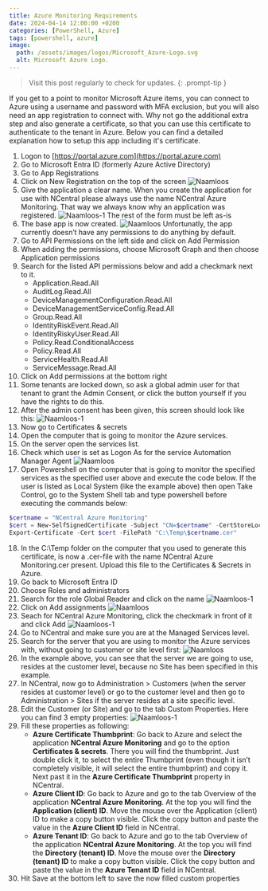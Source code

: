```yaml
---
title: Azure Monitoring Requirements
date: 2024-04-14 12:00:00 +0200
categories: [PowerShell, Azure]
tags: [powershell, azure]
image:
  path: /assets/images/logos/Microsoft_Azure-Logo.svg
  alt: Microsoft Azure Logo.
---
```

> Visit this post regularly to check for updates.
{: .prompt-tip }

If you get to a point to monitor Microsoft Azure items, you can connect to Azure using a username and password with MFA exclusion, but you will also need an app registration to connect with. Why not go the additional extra step and also generate a certificate, so that you can use this certificate to authenticate to the tenant in Azure. Below you can find a detailed explanation how to setup this app including it's certificate.

1. Logon to [https://portal.azure.com](https://portal.azure.com)
2. Go to Microsoft Entra ID (formerly Azure Active Directory)
3. Go to App Registrations
4. Click on New Registration on the top of the screen
![Naamloos](/assets/images/Azure-1.png)
5. Give the application a clear name. When you create the application for use with NCentral please always use the name NCentral Azure Monitoring. That way we always know why an application was registered.
![Naamloos-1](/assets/images/Azure-2.png)
   The rest of the form must be left as-is
6. The base app is now created.
![Naamloos](/assets/images/Azure-3.png)
   Unfortunatly, the app currently doesn’t have any permissions to do anything by default.
7. Go to API Permissions on the left side and click on Add Permission
8. When adding the permissions, choose Microsoft Graph and then choose Application permissions
9. Search for the listed API permissions below and add a checkmark next to it.
    - Application.Read.All
    - AuditLog.Read.All
    - DeviceManagementConfiguration.Read.All
    - DeviceManagementServiceConfig.Read.All
    - Group.Read.All
    - IdentityRiskEvent.Read.All
    - IdentityRiskyUser.Read.All
    - Policy.Read.ConditionalAccess
    - Policy.Read.All
    - ServiceHealth.Read.All
    - ServiceMessage.Read.All
10. Click on Add permissions at the bottom right
11. Some tenants are locked down, so ask a global admin user for that tenant to grant the Admin Consent, or click the button yourself if you have the rights to do this.
12. After the admin consent has been given, this screen should look like this:
![Naamloos-1](/assets/images/Azure-4.png)
13. Now go to Certificates & secrets
14. Open the computer that is going to monitor the Azure services.
15. On the server open the services list.
16. Check which user is set as Logon As for the service Automation Manager Agent
![Naamloos](/assets/images/Azure-5.png)
17. Open Powershell on the computer that is going to monitor the specified services as the specified user above and execute the code below.
If the user is listed as Local System (like the example above) then open Take Control, go to the System Shell tab and type powershell before executing the commands below:
```powershell
$certname = "NCentral Azure Monitoring"
$cert = New-SelfSignedCertificate -Subject "CN=$certname" -CertStoreLocation "Cert:\CurrentUser\My" -KeyExportPolicy Exportable -KeySpec Signature -KeyLength 2048 -KeyAlgorithm RSA -HashAlgorithm SHA256
Export-Certificate -Cert $cert -FilePath "C:\Temp\$certname.cer"
``` 
18. In the C:\Temp folder on the computer that you used to generate this certificate, is now a .cer-file with the name NCentral Azure Monitoring.cer present. Upload this file to the Certificates & Secrets in Azure.
19. Go back to Microsoft Entra ID
20. Choose Roles and administrators
21. Search for the role Global Reader and click on the name
![Naamloos-1](/assets/images/Azure-6.png)
22. Click on Add assignments
![Naamloos](/assets/images/Azure-7.png)
23. Seach for NCentral Azure Monitoring, click the checkmark in front of it and click Add
![Naamloos-1](/assets/images/Azure-8.png)
24. Go to NCentral and make sure you are at the Managed Services level.
25. Search for the server that you are using to monitor the Azure services with, without going to customer or site level first:
![Naamloos](/assets/images/Azure-9.png)
26. In the example above, you can see that the server we are going to use, resides at the customer level, because no Site has been specified in this example.
27. In NCentral, now go to Administration > Customers (when the server resides at customer level) or go to the customer level and then go to Administration > Sites if the server resides at a site specific level.
28. Edit the Customer (or Site) and go to the tab Custom Properties. Here you can find 3 empty properties:
![Naamloos-1](/assets/images/Azure-10.png)
29. Fill these properties as following:
    - **Azure Certificate Thumbprint**: Go back to Azure and select the application **NCentral Azure Monitoring** and go to the option **Certificates & secrets**. There you will find the thumbprint. Just double click it, to select the entire Thumbprint (even though it isn’t completely visible, it will select the entire thumbprint) and copy it. Next past it in the **Azure Certificate Thumbprint** property in NCentral.
    - **Azure Client ID**: Go back to Azure and go to the tab Overview of the application **NCentral Azure Monitoring**. At the top you will find the **Application (client) ID**. Move the mouse over the Application (client) ID to make a copy button visible. Click the copy button and paste the value in the **Azure Client ID** field in NCentral.
    - **Azure Tenant ID**: Go back to Azure and go to the tab Overview of the application **NCentral Azure Monitoring**. At the top you will find the **Directory (tenant) ID**. Move the mouse over the **Directory (tenant) ID** to make a copy button visible. Click the copy button and paste the value in the **Azure Tenant ID** field in NCentral.
30. Hit Save at the bottom left to save the now filled custom properties
